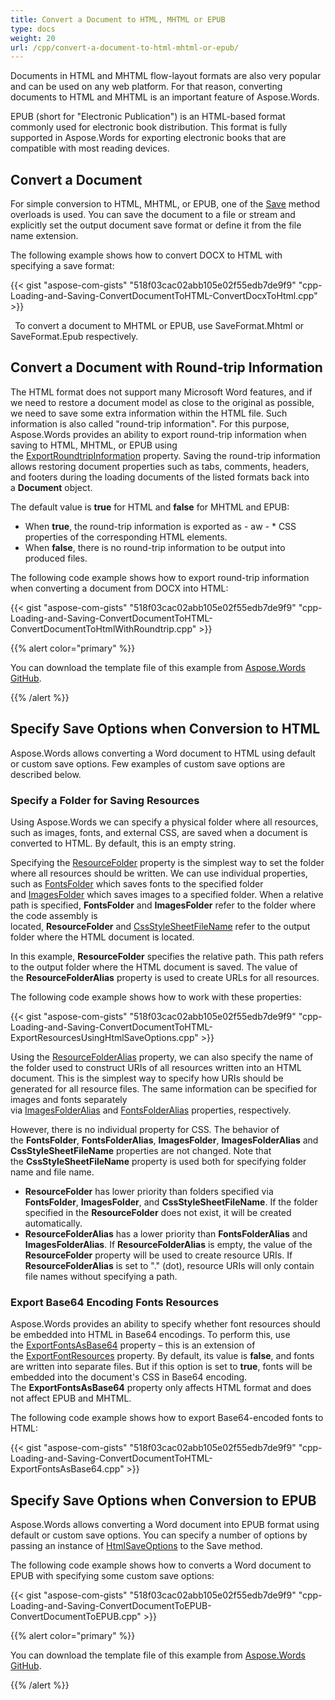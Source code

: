 ```yaml
---
title: Convert a Document to HTML, MHTML or EPUB
type: docs
weight: 20
url: /cpp/convert-a-document-to-html-mhtml-or-epub/
---
```


Documents in HTML and MHTML flow-layout formats are also very popular and can be used on any web platform. For that reason, converting documents to HTML and MHTML is an important feature of Aspose.Words.

EPUB (short for "Electronic Publication") is an HTML-based format commonly used for electronic book distribution. This format is fully supported in Aspose.Words for exporting electronic books that are compatible with most reading devices.
## **Convert a Document**
For simple conversion to HTML, MHTML, or EPUB, one of the [Save](https://apireference.aspose.com/words/cpp/class/aspose.words.document/#a1355bc15bd6da23c7bf65f3fcf0fb050) method overloads is used. You can save the document to a file or stream and explicitly set the output document save format or define it from the file name extension.

The following example shows how to convert DOCX to HTML with specifying a save format:

{{< gist "aspose-com-gists" "518f03cac02abb105e02f55edb7de9f9" "cpp-Loading-and-Saving-ConvertDocumentToHTML-ConvertDocxToHtml.cpp" >}}

` `To convert a document to MHTML or EPUB, use SaveFormat.Mhtml or SaveFormat.Epub respectively.
## **Convert a Document with Round-trip Information**
The HTML format does not support many Microsoft Word features, and if we need to restore a document model as close to the original as possible, we need to save some extra information within the HTML file. Such information is also called "round-trip information". For this purpose, Aspose.Words provides an ability to export round-trip information when saving to HTML, MHTML, or EPUB using the [ExportRoundtripInformation](https://apireference.aspose.com/words/cpp/class/aspose.words.saving.html_save_options/#a7fe0a32e742927a323a1a7c087b3cc0c) property. Saving the round-trip information allows restoring document properties such as tabs, comments, headers, and footers during the loading documents of the listed formats back into a **Document** object.

The default value is **true** for HTML and **false** for MHTML and EPUB:

- When **true**, the round-trip information is exported as - aw - * CSS properties of the corresponding HTML elements.
- When **false**, there is no round-trip information to be output into produced files.

The following code example shows how to export round-trip information when converting a document from DOCX into HTML:

{{< gist "aspose-com-gists" "518f03cac02abb105e02f55edb7de9f9" "cpp-Loading-and-Saving-ConvertDocumentToHTML-ConvertDocumentToHtmlWithRoundtrip.cpp" >}}

{{% alert color="primary" %}} 

You can download the template file of this example from [Aspose.Words GitHub](https://github.com/aspose-words/Aspose.Words-for-C/tree/master/Data/Loading-and-Saving/Test%20File%20\(doc\).doc).

{{% /alert %}} 
## **Specify Save Options when Conversion to HTML**
Aspose.Words allows converting a Word document to HTML using default or custom save options. Few examples of custom save options are described below.
### **Specify a Folder for Saving Resources**
Using Aspose.Words we can specify a physical folder where all resources, such as images, fonts, and external CSS, are saved when a document is converted to HTML. By default, this is an empty string.

Specifying the [ResourceFolder](https://apireference.aspose.com/words/cpp/class/aspose.words.saving.html_save_options/#a75948280481cc4bad02c6430732226d1) property is the simplest way to set the folder where all resources should be written. We can use individual properties, such as [FontsFolder](https://apireference.aspose.com/words/cpp/class/aspose.words.saving.html_save_options/#a4a8d6f4c9b9619bb1049a9c899b6334e) which saves fonts to the specified folder and [ImagesFolder](https://apireference.aspose.com/words/cpp/class/aspose.words.saving.html_save_options/#a1e4c5920bfaadd9284e2ce32f8c11648) which saves images to a specified folder. When a relative path is specified, **FontsFolder** and **ImagesFolder** refer to the folder where the code assembly is located, **ResourceFolder** and [CssStyleSheetFileName](https://apireference.aspose.com/words/cpp/class/aspose.words.saving.html_save_options/#a2da9664fbb253c6d725b60088ef21423) refer to the output folder where the HTML document is located.

In this example, **ResourceFolder** specifies the relative path. This path refers to the output folder where the HTML document is saved. The value of the **ResourceFolderAlias** property is used to create URLs for all resources.

The following code example shows how to work with these properties:

{{< gist "aspose-com-gists" "518f03cac02abb105e02f55edb7de9f9" "cpp-Loading-and-Saving-ConvertDocumentToHTML-ExportResourcesUsingHtmlSaveOptions.cpp" >}}

Using the [ResourceFolderAlias](https://apireference.aspose.com/words/cpp/class/aspose.words.saving.html_save_options/#a5e63c4e5f01af50a479b0dc9e85b6bbd) property, we can also specify the name of the folder used to construct URIs of all resources written into an HTML document. This is the simplest way to specify how URIs should be generated for all resource files. The same information can be specified for images and fonts separately via [ImagesFolderAlias](https://apireference.aspose.com/words/cpp/class/aspose.words.saving.html_save_options/#a6fefd0650e96b44c91e4a1f8f45fbf0c) and [FontsFolderAlias](https://apireference.aspose.com/words/cpp/class/aspose.words.saving.html_save_options/#a0fa12f2fc6073edd9872356c0dfcce53) properties, respectively.

However, there is no individual property for CSS. The behavior of the **FontsFolder**, **FontsFolderAlias**, **ImagesFolder**, **ImagesFolderAlias** and **CssStyleSheetFileName** properties are not changed. Note that the **CssStyleSheetFileName** property is used both for specifying folder name and file name.

- **ResourceFolder** has lower priority than folders specified via **FontsFolder**, **ImagesFolder**, and **CssStyleSheetFileName**. If the folder specified in the **ResourceFolder** does not exist, it will be created automatically.
- **ResourceFolderAlias** has a lower priority than **FontsFolderAlias** and **ImagesFolderAlias**. If **ResourceFolderAlias** is empty, the value of the **ResourceFolder** property will be used to create resource URIs. If **ResourceFolderAlias** is set to "." (dot), resource URIs will only contain file names without specifying a path.
### **Export Base64 Encoding Fonts Resources**
Aspose.Words provides an ability to specify whether font resources should be embedded into HTML in Base64 encodings. To perform this, use the [ExportFontsAsBase64](https://apireference.aspose.com/words/cpp/class/aspose.words.saving.html_save_options/#aa1439577562a1a9d045a6c80eda4f578) property – this is an extension of the [ExportFontResources](https://apireference.aspose.com/words/cpp/class/aspose.words.saving.html_save_options/#aa11399e54dbb0dbe4de983d9e2092eb9) property. By default, its value is **false**, and fonts are written into separate files. But if this option is set to **true**, fonts will be embedded into the document's CSS in Base64 encoding. The **ExportFontsAsBase64** property only affects HTML format and does not affect EPUB and MHTML.

The following code example shows how to export Base64-encoded fonts to HTML:

{{< gist "aspose-com-gists" "518f03cac02abb105e02f55edb7de9f9" "cpp-Loading-and-Saving-ConvertDocumentToHTML-ExportFontsAsBase64.cpp" >}}
## **Specify Save Options when Conversion to EPUB**
Aspose.Words allows converting a Word document into EPUB format using default or custom save options. You can specify a number of options by passing an instance of [HtmlSaveOptions](https://apireference.aspose.com/words/cpp/class/aspose.words.saving.html_save_options) to the Save method.

The following code example shows how to converts a Word document to EPUB with specifying some custom save options:

{{< gist "aspose-com-gists" "518f03cac02abb105e02f55edb7de9f9" "cpp-Loading-and-Saving-ConvertDocumentToEPUB-ConvertDocumentToEPUB.cpp" >}}

{{% alert color="primary" %}} 

You can download the template file of this example from [Aspose.Words GitHub](https://github.com/aspose-words/Aspose.Words-for-C/tree/master/Data/Loading-and-Saving/Document.EpubConversion.doc).

{{% /alert %}} 